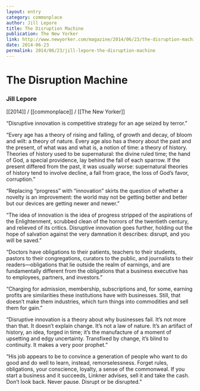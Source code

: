```yaml
---
layout: entry
category: commonplace
author: Jill Lepore
title: The Disruption Machine
publication: The New Yorker
link: http://www.newyorker.com/magazine/2014/06/23/the-disruption-machine
date: 2014-06-23
permalink: 2014/06/23/jill-lepore-the-disruption-machine
---
```


# The Disruption Machine

### Jill Lepore

[[2014]] / [[commonplace]] / [[The New Yorker]]

“Disruptive innovation is competitive strategy for an age seized by terror.”

“Every age has a theory of rising and falling, of growth and decay, of bloom and wilt: a theory of nature. Every age also has a theory about the past and the present, of what was and what is, a notion of time: a theory of history. Theories of history used to be supernatural: the divine ruled time; the hand of God, a special providence, lay behind the fall of each sparrow. If the present differed from the past, it was usually worse: supernatural theories of history tend to involve decline, a fall from grace, the loss of God’s favor, corruption.”

“Replacing “progress” with “innovation” skirts the question of whether a novelty is an improvement: the world may not be getting better and better but our devices are getting newer and newer.”

“The idea of innovation is the idea of progress stripped of the aspirations of the Enlightenment, scrubbed clean of the horrors of the twentieth century, and relieved of its critics. Disruptive innovation goes further, holding out the hope of salvation against the very damnation it describes: disrupt, and you will be saved.”

“Doctors have obligations to their patients, teachers to their students, pastors to their congregations, curators to the public, and journalists to their readers—obligations that lie outside the realm of earnings, and are fundamentally different from the obligations that a business executive has to employees, partners, and investors.”

“Charging for admission, membership, subscriptions and, for some, earning profits are similarities these institutions have with businesses. Still, that doesn’t make them industries, which turn things into commodities and sell them for gain.”

“Disruptive innovation is a theory about why businesses fail. It’s not more than that. It doesn’t explain change. It’s not a law of nature. It’s an artifact of history, an idea, forged in time; it’s the manufacture of a moment of upsetting and edgy uncertainty. Transfixed by change, it’s blind to continuity. It makes a very poor prophet.”

“His job appears to be to convince a generation of people who want to do good and do well to learn, instead, remorselessness. Forget rules, obligations, your conscience, loyalty, a sense of the commonweal. If you start a business and it succeeds, Linkner advises, sell it and take the cash. Don’t look back. Never pause. Disrupt or be disrupted.”

